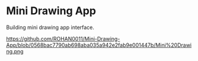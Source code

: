 # Mini Drawing  App
 Building mini drawing app interface.

https://github.com/ROHAN0011/Mini-Drawing-App/blob/0568bac7790ab698aba035a942e2fab9e001447b/Mini%20Drawing.png

